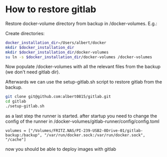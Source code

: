 # How to restore gitlab

Restore docker-volume directory from backup in /docker-volumes. E.g.:

Create directories:
```bash
docker_installation_dir=/Users/albert/docker
mkdir $docker_installation_dir
mkdir $docker_installation_dir/docker-volumes
su ln -s $docker_installation_dir/docker-volumes /docker-volumes
```

Now populate /docker-volumes with all the relevant files from the backup (we don't need gitlab dir).

Afterwards we can use the setup-gitlab.sh script to restore gitlab from the backup.

```bash
git clone git@github.com:albert0815/gitlab.git
cd gitlab
./setup-gitlab.sh
```

as a last step the runner is started. after startup you need to change the config of the runner in /docker-volumes/gitlab-runner/config/config.toml
```
volumes = ["/Volumes/FRITZ.NAS/PI-239-USB2-0Drive-01/gitlab-backup:/backup", "/var/run/docker.sock:/var/run/docker.sock", "/cache"]
```

now you should be able to deploy images with gitlab
